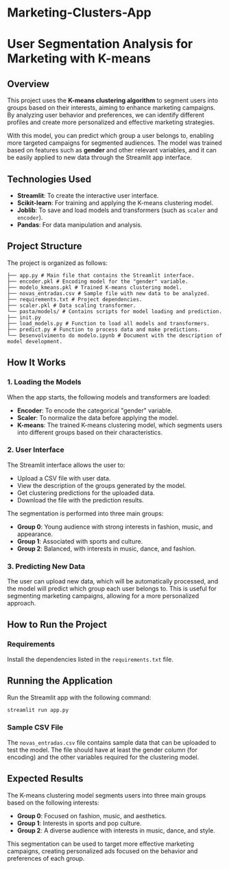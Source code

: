 # Marketing-Clusters-App

# User Segmentation Analysis for Marketing with K-means

## Overview

This project uses the **K-means clustering algorithm** to segment users into groups based on their interests, aiming to enhance marketing campaigns. By analyzing user behavior and preferences, we can identify different profiles and create more personalized and effective marketing strategies.

With this model, you can predict which group a user belongs to, enabling more targeted campaigns for segmented audiences. The model was trained based on features such as **gender** and other relevant variables, and it can be easily applied to new data through the Streamlit app interface.

## Technologies Used

- **Streamlit**: To create the interactive user interface.
- **Scikit-learn**: For training and applying the K-means clustering model.
- **Joblib**: To save and load models and transformers (such as `scaler` and `encoder`).
- **Pandas**: For data manipulation and analysis.

## Project Structure

The project is organized as follows:

```
├── app.py # Main file that contains the Streamlit interface.
├── encoder.pkl # Encoding model for the "gender" variable.
├── modelo_kmeans.pkl # Trained K-means clustering model.
├── novas_entradas.csv # Sample file with new data to be analyzed.
├── requirements.txt # Project dependencies.
├── scaler.pkl # Data scaling transformer.
└── pasta/models/ # Contains scripts for model loading and prediction.
├── init.py
├── load_models.py # Function to load all models and transformers.
├── predict.py # Function to process data and make predictions.
└── Desenvolvimento do modelo.ipynb # Document with the description of model development.
```

## How It Works

### 1. Loading the Models

When the app starts, the following models and transformers are loaded:

- **Encoder**: To encode the categorical "gender" variable.
- **Scaler**: To normalize the data before applying the model.
- **K-means**: The trained K-means clustering model, which segments users into different groups based on their characteristics.

### 2. User Interface

The Streamlit interface allows the user to:

- Upload a CSV file with user data.
- View the description of the groups generated by the model.
- Get clustering predictions for the uploaded data.
- Download the file with the prediction results.

The segmentation is performed into three main groups:

- **Group 0**: Young audience with strong interests in fashion, music, and appearance.
- **Group 1**: Associated with sports and culture.
- **Group 2**: Balanced, with interests in music, dance, and fashion.

### 3. Predicting New Data

The user can upload new data, which will be automatically processed, and the model will predict which group each user belongs to. This is useful for segmenting marketing campaigns, allowing for a more personalized approach.

## How to Run the Project

### Requirements

Install the dependencies listed in the `requirements.txt` file.

## Running the Application

Run the Streamlit app with the following command:

```bash
streamlit run app.py
```

### Sample CSV File

The `novas_entradas.csv` file contains sample data that can be uploaded to test the model. The file should have at least the gender column (for encoding) and the other variables required for the clustering model.

## Expected Results

The K-means clustering model segments users into three main groups based on the following interests:

- **Group 0**: Focused on fashion, music, and aesthetics.
- **Group 1**: Interests in sports and pop culture.
- **Group 2**: A diverse audience with interests in music, dance, and style.

This segmentation can be used to target more effective marketing campaigns, creating personalized ads focused on the behavior and preferences of each group.
